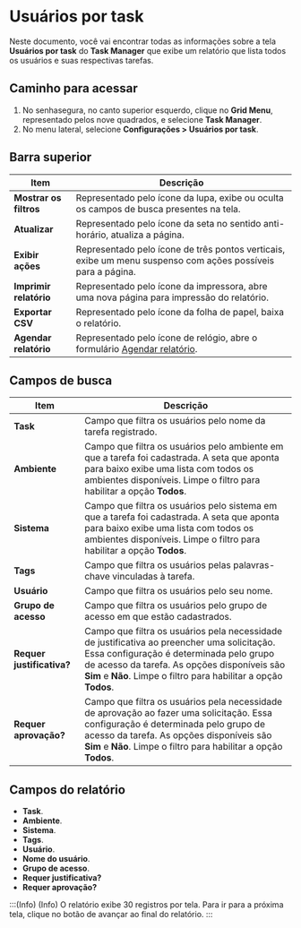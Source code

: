 # Usuários por task

Neste documento, você vai encontrar todas as informações sobre a tela **Usuários por task** do **Task Manager** que exibe um relatório que lista todos os usuários e suas respectivas tarefas.


## Caminho para acessar
1. No senhasegura, no canto superior esquerdo, clique no **Grid Menu**, representado pelos nove quadrados, e selecione **Task Manager**.
2. No menu lateral, selecione **Configurações > Usuários por task**. 

## Barra superior

| **Item**| **Descrição**|
|----|----|
| **Mostrar os filtros** | Representado pelo ícone da lupa, exibe ou oculta os campos de busca presentes na tela.|
| **Atualizar**| Representado pelo ícone da seta no sentido anti-horário, atualiza a página.|
| **Exibir ações**| Representado pelo ícone de três pontos verticais, exibe um menu suspenso com ações possíveis para a página.|
| **Imprimir relatório** | Representado pelo ícone da impressora, abre uma nova página para impressão do relatório.|
| **Exportar CSV**| Representado pelo ícone da folha de papel, baixa o relatório.|
| **Agendar relatório** | Representado pelo ícone de relógio, abre o formulário [Agendar relatório](/v3-33/docs/pt/general-information-how-to-issue-download-and-schedule-device-reports).|

## Campos de busca

| **Item**| Descrição|
|----|----|
| **Task**| Campo que filtra os usuários pelo nome da tarefa registrado.|
| **Ambiente**| Campo que filtra os usuários pelo ambiente em que a tarefa foi cadastrada. A seta que aponta para baixo exibe uma lista com todos os ambientes disponíveis. Limpe o filtro para habilitar a opção **Todos**. |
| **Sistema**| Campo que filtra os usuários pelo sistema em que a tarefa foi cadastrada. A seta que aponta para baixo exibe uma lista com todos os ambientes disponíveis. Limpe o filtro para habilitar a opção **Todos**. |
| **Tags**| Campo que filtra os usuários pelas palavras-chave vinculadas à tarefa.|
| **Usuário**| Campo que filtra os usuários pelo seu nome.|
| **Grupo de acesso**  | Campo que filtra os usuários pelo grupo de acesso em que estão cadastrados.|
| **Requer justificativa?** | Campo que filtra os usuários pela necessidade de justificativa ao preencher uma solicitação. Essa configuração é determinada pelo grupo de acesso da tarefa. As opções disponíveis são **Sim** e **Não**. Limpe o filtro para habilitar a opção **Todos**. |
| **Requer aprovação?**| Campo que filtra os usuários pela necessidade de aprovação ao fazer uma solicitação. Essa configuração é determinada pelo grupo de acesso da tarefa. As opções disponíveis são **Sim** e **Não**. Limpe o filtro para habilitar a opção **Todos**. |

## Campos do relatório
- **Task**.
- **Ambiente**.
- **Sistema**.
- **Tags**.
- **Usuário**.
- **Nome do usuário**.
- **Grupo de acesso**.
- **Requer justificativa?**
- **Requer aprovação?**

:::(Info) (Info)
O relatório exibe 30 registros por tela. Para ir para a próxima tela, clique no botão de avançar ao final do relatório.
:::